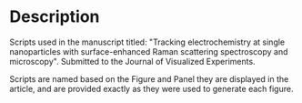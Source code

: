 # Description
Scripts used in the manuscript titled: "Tracking electrochemistry at single nanoparticles with surface-enhanced Raman scattering spectroscopy and microscopy". Submitted to the Journal of Visualized Experiments.

Scripts are named based on the Figure and Panel they are displayed in the article, and are provided exactly as they were used to generate each figure.
